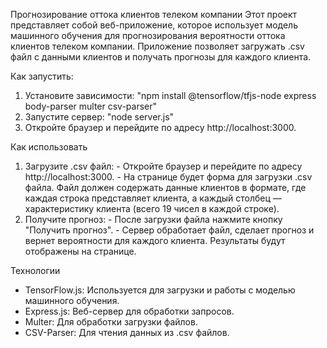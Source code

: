 Прогнозирование оттока клиентов телеком компании
Этот проект представляет собой веб-приложение, которое использует модель машинного обучения для прогнозирования вероятности оттока клиентов телеком компании. Приложение позволяет загружать .csv файл с данными клиентов и получать прогнозы для каждого клиента.

Как запустить:
 1. Установите зависимости:
"npm install @tensorflow/tfjs-node express body-parser multer csv-parser"
 2. Запустите сервер:
"node server.js"
 3. Откройте браузер и перейдите по адресу http://localhost:3000.

 Как использовать
  1. Загрузите .csv файл:
    - Откройте браузер и перейдите по адресу http://localhost:3000.
    - На странице будет форма для загрузки .csv файла. Файл должен содержать данные клиентов в формате, где каждая строка представляет клиента, а каждый столбец — характеристику клиента (всего 19 чисел в каждой строке).
  2. Получите прогноз:
    - После загрузки файла нажмите кнопку "Получить прогноз".
    - Сервер обработает файл, сделает прогноз и вернет вероятности для каждого клиента.
Результаты будут отображены на странице.

Технологии
  - TensorFlow.js: Используется для загрузки и работы с моделью машинного обучения.
  - Express.js: Веб-сервер для обработки запросов.
  - Multer: Для обработки загрузки файлов.
  - CSV-Parser: Для чтения данных из .csv файлов.
